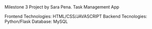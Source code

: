 Milestone 3 Project by Sara Pena. Task Management App

Frontend Technologies: HTML/CSS/JAVASCRIPT
Backend Tecnologies: Python/Flask
Database: MySQL
